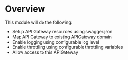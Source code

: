 # Overview

This module will do the following:
- Setup API Gateway resources using swagger.json
- Map API Gateway to existing APIGateway domain
- Enable logging using configurable log level
- Enable throttling using configurable throttling variables
- Allow access to this APIGateway